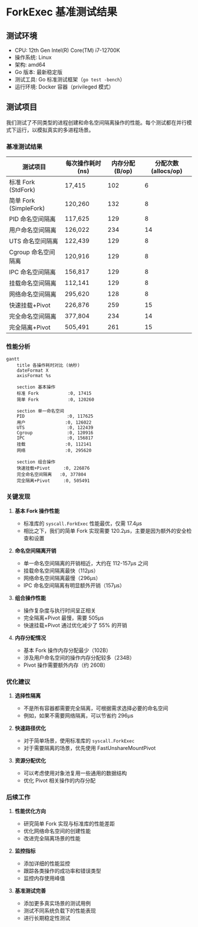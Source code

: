 # ForkExec 基准测试结果

## 测试环境

- CPU: 12th Gen Intel(R) Core(TM) i7-12700K
- 操作系统: Linux
- 架构: amd64
- Go 版本: 最新稳定版
- 测试工具: Go 标准测试框架（`go test -bench`）
- 运行环境: Docker 容器（privileged 模式）

## 测试项目

我们测试了不同类型的进程创建和命名空间隔离操作的性能。每个测试都在并行模式下运行，以模拟真实的多进程场景。

### 基准测试结果

| 测试项目 | 每次操作耗时 (ns) | 内存分配 (B/op) | 分配次数 (allocs/op) |
|---------|-----------------|----------------|-------------------|
| 标准 Fork (StdFork) | 17,415 | 102 | 6 |
| 简单 Fork (SimpleFork) | 120,260 | 132 | 8 |
| PID 命名空间隔离 | 117,625 | 129 | 8 |
| 用户命名空间隔离 | 126,022 | 234 | 14 |
| UTS 命名空间隔离 | 122,439 | 129 | 8 |
| Cgroup 命名空间隔离 | 120,916 | 129 | 8 |
| IPC 命名空间隔离 | 156,817 | 129 | 8 |
| 挂载命名空间隔离 | 112,141 | 129 | 8 |
| 网络命名空间隔离 | 295,620 | 128 | 8 |
| 快速挂载+Pivot | 226,876 | 259 | 15 |
| 完全命名空间隔离 | 377,804 | 234 | 14 |
| 完全隔离+Pivot | 505,491 | 261 | 15 |

### 性能分析

```mermaid
gantt
    title 各操作耗时对比 (纳秒)
    dateFormat X
    axisFormat %s

    section 基本操作
    标准 Fork           :0, 17415
    简单 Fork           :0, 120260

    section 单一命名空间
    PID                :0, 117625
    用户               :0, 126022
    UTS                :0, 122439
    Cgroup             :0, 120916
    IPC                :0, 156817
    挂载               :0, 112141
    网络               :0, 295620

    section 组合操作
    快速挂载+Pivot     :0, 226876
    完全命名空间隔离   :0, 377804
    完全隔离+Pivot     :0, 505491
```

### 关键发现

1. **基本 Fork 操作性能**
   - 标准库的 `syscall.ForkExec` 性能最优，仅需 17.4μs
   - 相比之下，我们的简单 Fork 实现需要 120.2μs，主要是因为额外的安全检查和设置

2. **命名空间隔离开销**
   - 单一命名空间隔离的开销相近，大约在 112-157μs 之间
   - 挂载命名空间隔离最快（112μs）
   - 网络命名空间隔离最慢（296μs）
   - IPC 命名空间隔离有明显额外开销（157μs）

3. **组合操作性能**
   - 操作复杂度与执行时间呈正相关
   - 完全隔离+Pivot 最慢，需要 505μs
   - 快速挂载+Pivot 通过优化减少了 55% 的开销

4. **内存分配情况**
   - 基本 Fork 操作内存分配最少（102B）
   - 涉及用户命名空间的操作内存分配较多（234B）
   - Pivot 操作需要额外内存（约 260B）

### 优化建议

1. **选择性隔离**
   - 不是所有容器都需要完全隔离，可根据需求选择必要的命名空间
   - 例如，如果不需要网络隔离，可以节省约 296μs

2. **快速路径优化**
   - 对于简单场景，使用标准库的 `syscall.ForkExec`
   - 对于需要隔离的场景，优先使用 FastUnshareMountPivot

3. **资源分配优化**
   - 可以考虑使用对象池复用一些通用的数据结构
   - 优化 Pivot 相关操作的内存分配

### 后续工作

1. **性能优化方向**
   - 研究简单 Fork 实现与标准库的性能差距
   - 优化网络命名空间的创建性能
   - 改进完全隔离场景的性能

2. **监控指标**
   - 添加详细的性能监控
   - 跟踪各类操作的成功率和错误类型
   - 监控内存使用峰值

3. **基准测试完善**
   - 添加更多真实场景的测试用例
   - 测试不同系统负载下的性能表现
   - 进行长期稳定性测试
